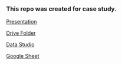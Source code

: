 ### This repo was created for case study.


[Presentation](https://docs.google.com/presentation/d/1UxLYA-Lt0PSd-nMJyvkuJNtUKYHlNzI7cdha4KPA1vc/edit?usp=sharing)


[Drive Folder](https://drive.google.com/drive/folders/1IAbub9-LFMMauFUo93w1cgKu9rReECEC?usp=sharing)


[Data Studio](https://datastudio.google.com/reporting/9de5f535-abf0-4bc8-9150-6914f4686093)

[Google Sheet](https://docs.google.com/spreadsheets/d/1BMm7WdEtahSsBLV9jAKzlNHyMfU4NwqNrXcSaV5IlFI/edit?usp=sharing)
